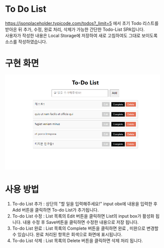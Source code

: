 # To Do List

https://jsonplaceholder.typicode.com/todos?_limit=5 에서 초기 Todo 리스트를  
받아온 뒤 추가, 수정, 완료 처리, 삭제가 가능한 간단한 Todo-List SPA입니다.  
사용자가 작성한 내용은 Local Storage에 저장하여 새로 고침하여도 그대로 보이도록  
소스를 작성하였습니다.

# 구현 화면

![Todo Main](./src/img/todo_main.png)

# 사용 방법

1. To-do List 추가 : 상단의 "할 일을 입력해주세요!" input obx에 내용을 입력한 후 Add 버튼을 클릭하면 To-do List가 추가됩니다.
2. To-do List 수정 : List 목록의 Edit 버튼을 클릭하면 List의 input box가 활성화 됩니다. 내용 수정 후 Save버튼을 클릭하면 수정한 내용으로 저장 됩니다.
3. To-do List 완료 : List 목록의 Complete 버튼을 클릭하면 완료 , 미완으로 변경할 수 있습니다. 완료 처리된 항목은 회색으로 화면에 표시됩니다.
4. To-do List 삭제 : List 목록의 Delete 버튼을 클릭하면 삭제 처리 됩니다.
